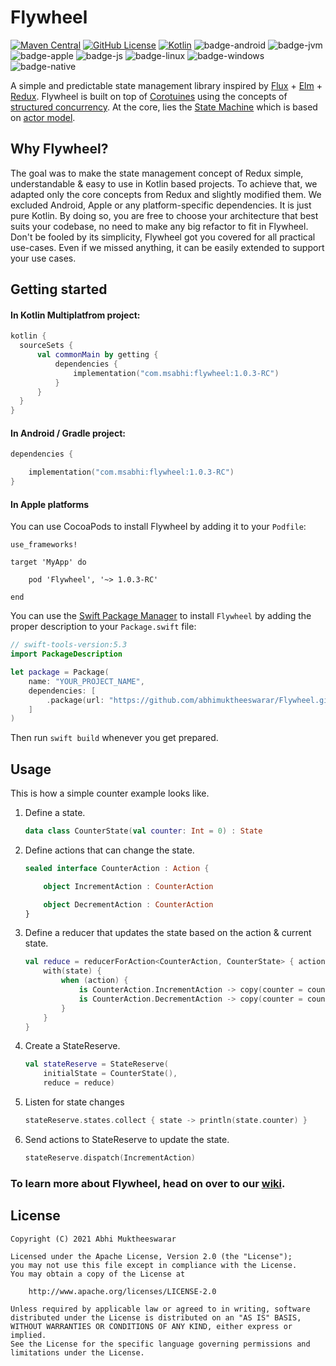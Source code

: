 # **Flywheel**

[![Maven Central](https://img.shields.io/maven-central/v/com.msabhi/flywheel?style=flat)](https://search.maven.org/search?q=com.msabhi.flywheel)
[![GitHub License](https://img.shields.io/badge/license-Apache%20License%202.0-blue.svg?style=flat)](http://www.apache.org/licenses/LICENSE-2.0)
[![Kotlin](https://img.shields.io/badge/kotlin-1.5.21-blue.svg?logo=kotlin)](http://kotlinlang.org)
![badge-android](https://img.shields.io/badge/platform-android-3DDC84.svg?style=flat)
![badge-jvm](https://img.shields.io/badge/platform-jvm-red.svg?style=flat)
![badge-apple](https://img.shields.io/badge/platform-ios%20%7C%20macos%20%7C%20watchos%20%7C%20tvos-lightgrey?style=flat)
![badge-js](https://img.shields.io/badge/platform-js-yellow.svg?style=flat)
![badge-linux](https://img.shields.io/badge/platform-linux-important.svg?style=flat)
![badge-windows](https://img.shields.io/badge/platform-windows-informational.svg?style=flat)
![badge-native](https://img.shields.io/badge/platform-native-lightgrey.svg?style=flat)


A simple and predictable state management library inspired by [Flux](https://facebook.github.io/flux/docs/in-depth-overview) + [Elm](https://guide.elm-lang.org/architecture/) + [Redux](https://github.com/reactjs/redux). Flywheel is built on top of [Corotuines](https://kotlinlang.org/docs/coroutines-overview.html) using the concepts of [structured concurrency](https://kotlinlang.org/docs/coroutines-basics.html#structured-concurrency). At the core, lies the [State Machine](https://en.wikipedia.org/wiki/Finite-state_machine) which is based on [actor model](https://en.wikipedia.org/wiki/Actor_model).


## **Why Flywheel?**

The goal was to make the state management concept of Redux simple, understandable & easy to use in Kotlin based projects. To achieve that, we adapted only the core concepts from Redux and slightly modified them. We excluded Android, Apple or any platform-specific dependencies. It is just pure Kotlin. By doing so, you are free to choose your architecture that best suits your codebase, no need to make any big refactor to fit in Flywheel. Don't be fooled by its simplicity, Flywheel got you covered for all practical use-cases. Even if we missed anything, it can be easily extended to support your use cases.


## **Getting started**

#### In Kotlin Multiplatfrom project:

```Kotlin
kotlin {
  sourceSets {
      val commonMain by getting {
          dependencies {
              implementation("com.msabhi:flywheel:1.0.3-RC")
          }
      }
  }
}
```

#### In Android / Gradle project:

```Kotlin
dependencies {

    implementation("com.msabhi:flywheel:1.0.3-RC")
}
```


#### In Apple platforms
You can use CocoaPods to install Flywheel by adding it to your `Podfile`:
```
use_frameworks!

target 'MyApp' do

    pod 'Flywheel', '~> 1.0.3-RC'

end
```

You can use the [Swift Package Manager](https://swift.org/package-manager) to install `Flywheel` by adding the proper description to your `Package.swift` file:

```swift
// swift-tools-version:5.3
import PackageDescription

let package = Package(
    name: "YOUR_PROJECT_NAME",
    dependencies: [
        .package(url: "https://github.com/abhimuktheeswarar/Flywheel.git", from: "1.0.3-RC"),
    ]
)
```
Then run `swift build` whenever you get prepared.

## **Usage**

This is how a simple counter example looks like.

1. Define a state.

    ```Kotlin
    data class CounterState(val counter: Int = 0) : State
    ```

2. Define actions that can change the state.

    ```Kotlin
    sealed interface CounterAction : Action {

        object IncrementAction : CounterAction

        object DecrementAction : CounterAction
    }
    ```

3. Define a reducer that updates the state based on the action & current state.

    ```Kotlin
    val reduce = reducerForAction<CounterAction, CounterState> { action, state ->
        with(state) {
            when (action) {
                is CounterAction.IncrementAction -> copy(counter = counter + 1)
                is CounterAction.DecrementAction -> copy(counter = counter - 1)
            }
        }
    }
    ```

4. Create a StateReserve.

    ```Kotlin
    val stateReserve = StateReserve(
        initialState = CounterState(),
        reduce = reduce)
    ```

5. Listen for state changes

    ```Kotlin
    stateReserve.states.collect { state -> println(state.counter) }
    ```

6. Send actions to StateReserve to update the state.

    ```Kotlin
    stateReserve.dispatch(IncrementAction)
    ```


### To learn more about Flywheel, head on over to our [wiki](https://github.com/abhimuktheeswarar/Flywheel/wiki).


## **License**

```License
Copyright (C) 2021 Abhi Muktheeswarar

Licensed under the Apache License, Version 2.0 (the "License");
you may not use this file except in compliance with the License.
You may obtain a copy of the License at

    http://www.apache.org/licenses/LICENSE-2.0

Unless required by applicable law or agreed to in writing, software
distributed under the License is distributed on an "AS IS" BASIS,
WITHOUT WARRANTIES OR CONDITIONS OF ANY KIND, either express or implied.
See the License for the specific language governing permissions and
limitations under the License.
```
